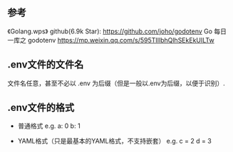 ## 参考
《Golang.wps》
github(6.9k Star):
    https://github.com/joho/godotenv
Go 每日一库之 godotenv
    https://mp.weixin.qq.com/s/595TIIlbhQlhSEkEkUILTw

## .env文件的文件名
文件名任意，甚至不必以 .env 为后缀（但是一般以.env为后缀，以便于识别）.

## .env文件的格式
* 普通格式
e.g.
a: 0
b: 1

* YAML格式（只是最基本的YAML格式，不支持嵌套）
e.g.
c = 2
d = 3
